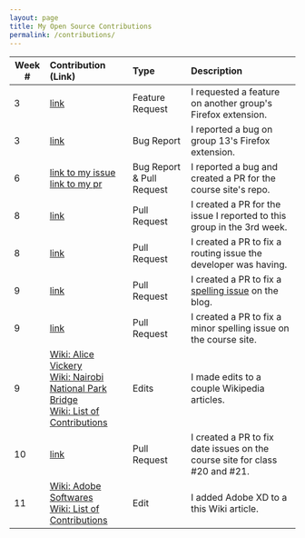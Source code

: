 ```yaml
---
layout: page
title: My Open Source Contributions
permalink: /contributions/
---
```


<!-- 
Type of the contribution should be "Wikipedia edit", "OpenStreet Map feature", "Documentation", "Course website", "Blog", 
"Browse Add-on", etc. 

The descriptioin should include a brief summary of what you did. 

Replace the first row with your contribution. 

--> 





| Week #       | Contribution (Link)  | Type  | Description | 
|---|:---|:---|:---| 
|  3   | [link](https://github.com/nyu-ossd-s19/tickStop/issues/1)    | Feature Request     |   I requested a feature on another group's Firefox extension.    |
|  3   | [link](https://github.com/nyu-ossd-s19/ToDoList-team13/issues/1)    |  Bug Report   |  I reported a bug on group 13's Firefox extension.    |
|  6   |  [link to my issue](https://github.com/joannakl/ossd_s19/issues/2) [link to my pr](https://github.com/joannakl/ossd_s19/pull/3)   |  Bug Report & Pull Request  |   I reported a bug and created a PR for the course site's repo.   |
|  8   |  [link](https://github.com/nyu-ossd-s19/ToDoList-team13/pull/2)   |  Pull Request  |   I created a PR for the issue I reported to this group in the 3rd week.   |
|  8   |  [link](https://github.com/ReadyPlayer2/nasa-playgrounds/pull/17)   |  Pull Request  |   I created a PR to fix a routing issue the developer was having.   |
|  9   |  [link](https://github.com/nyu-ossd-s19/vivfang-weekly/pull/2)   |  Pull Request  |   I created a PR to fix a [spelling issue](https://github.com/nyu-ossd-s19/vivfang-weekly/issues/1) on the blog.   |
|  9   |  [link](https://github.com/joannakl/ossd_s19/pull/8)   |  Pull Request  |   I created a PR to fix a minor spelling issue on the course site.   |
|  9   |  [Wiki: Alice Vickery](https://en.wikipedia.org/wiki/Alice_Vickery)<br>[Wiki: Nairobi National Park Bridge](https://en.wikipedia.org/wiki/Nairobi_National_Park_Super_Major_Bridge)<br>[Wiki: List of Contributions](https://en.wikipedia.org/wiki/Special:Contributions/Candacej97)   |  Edits  |   I made edits to a couple Wikipedia articles.   |
|  10   |  [link](https://github.com/joannakl/ossd_s19/pull/11)  |  Pull Request  |   I created a PR to fix date issues on the course site for class #20 and #21.   |
|  11   |  [Wiki: Adobe Softwares](https://en.wikipedia.org/wiki/List_of_Adobe_software)<br>[Wiki: List of Contributions](https://en.wikipedia.org/wiki/Special:Contributions/Candacej97)   |  Edit  |   I added Adobe XD to a this Wiki article.   |
